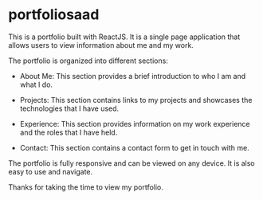 # portfoliosaad
This is a portfolio built with ReactJS. It is a single page application that allows users to view information about me and my work. 

The portfolio is organized into different sections:

- About Me: This section provides a brief introduction to who I am and what I do. 

- Projects: This section contains links to my projects and showcases the technologies that I have used. 

- Experience: This section provides information on my work experience and the roles that I have held. 

- Contact: This section contains a contact form to get in touch with me. 

The portfolio is fully responsive and can be viewed on any device. It is also easy to use and navigate. 

Thanks for taking the time to view my portfolio.
